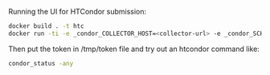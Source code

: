 
Running the UI for HTCondor submission:
```bash
docker build . -t htc
docker run -ti -e _condor_COLLECTOR_HOST=<collector-url> -e _condor_SCHEDD_HOST=<schedd-url> htc bash
```

Then put the token in /tmp/token file and try out an htcondor command like:

```bash
condor_status -any
```
